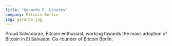 ```yaml
---
title: "Gerardo R. Linares"
company: Bitcoin Berlin
img: gerardo.jpg
---
```


Proud Salvadoran, Bitcoin enthusiast, working towards the mass adoption of Bitcoin in El Salvador. Co-founder of Bitcoin Berlín.
